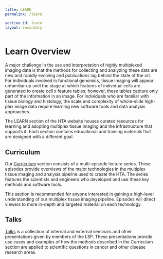 ```yaml
---
title: LEARN
permalink: /learn

section_id: learn
layout: secondary
---
```

# Learn Overview

A major challenge in the use and interpretation of highly multiplexed imaging data is that the methods for collecting and analyzing these data are new and rapidly evolving and publications lag behind the state of the art. For individuals involved in functional genomics, tissue imaging will appear unfamiliar up until the stage at which features of individual cells are generated to create cell x feature tables; however, these tables capture only part of the information in an image. For individuals who are familiar with tissue biology and histology, the scale and complexity of whole-slide high-plex image data require learning new software tools and data analysis approaches.

The LEARN section of the HTA website houses curated resources for learning and adopting multiplex tissue imaging and the infrastructure that supports it. Each section contains educational and training materials that are designed with a different goal.

## Curriculum

Our [Curriculum](/curriculum) section consists of a multi-episode lecture series. These episodes provide overviews of the major technologies in the multiplex tissue imaging and analysis pipeline used to create the HTA. The series features the scientists and engineers who developed and use these key methods and software tools.  

This section is recommended for anyone interested in gaining a high-level understanding of our multiplex tissue imaging pipeline. Episodes will direct viewers to more in-depth and targeted material on each technology.

## Talks

[Talks](/talks) is a collection of internal and external seminars and other presentations given by members of the LSP. These presentations provide use cases and examples of how the methods described in the Curriculum section are applied to scientific questions in cancer and other disease research areas.  
